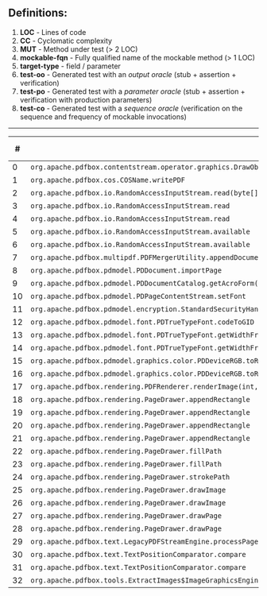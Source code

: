 ## Definitions:
1. **LOC** - Lines of code
2. **CC** - Cyclomatic complexity
3. **MUT** - Method under test (> 2 LOC)
4. **mockable-fqn** - Fully qualified name of the mockable method (> 1 LOC)
5. **target-type** - field / parameter
6. **test-oo** - Generated test with an _output oracle_ (stub + assertion + verification)
7. **test-po** - Generated test with a _parameter oracle_ (stub + assertion + verification with production parameters)
8. **test-co** - Generated test with a _sequence oracle_ (verification on the sequence and frequency of mockable invocations) 

---

\#   | MUT (LOC) (CC) | mockable-fqn (LOC) (CC) | target-type | test-oo | test-po | test-co
---- | -------------- | ----------------------- | ----------- | ------- | ------- | -------
0    | `org.apache.pdfbox.contentstream.operator.graphics.DrawObject.process` | `java.util.List.isEmpty` | parameter | 
1    | `org.apache.pdfbox.cos.COSName.writePDF` | `java.io.OutputStream.write(int)` | parameter |
2    | `org.apache.pdfbox.io.RandomAccessInputStream.read(byte[],int,int)` | `org.apache.pdfbox.io.RandomAccessRead.isEOF` | field |
3    | `org.apache.pdfbox.io.RandomAccessInputStream.read` | `org.apache.pdfbox.io.RandomAccessRead.isEOF` | field | 
4    | `org.apache.pdfbox.io.RandomAccessInputStream.read` | `org.apache.pdfbox.io.RandomAccessRead.read` | field | 
5    | `org.apache.pdfbox.io.RandomAccessInputStream.available` | `org.apache.pdfbox.io.RandomAccessRead.length` | field |
6    | `org.apache.pdfbox.io.RandomAccessInputStream.available` | `org.apache.pdfbox.io.RandomAccessRead.getPosition` | field |
7    | `org.apache.pdfbox.multipdf.PDFMergerUtility.appendDocument` | `org.apache.pdfbox.pdmodel.PDDocument.getVersion` | parameter |
8    | `org.apache.pdfbox.pdmodel.PDDocument.importPage` | `org.apache.pdfbox.pdmodel.PDPage.getRotation` | parameter |
9    | `org.apache.pdfbox.pdmodel.PDDocumentCatalog.getAcroForm(org.apache.pdfbox.pdmodel.fixup.PDDocumentFixup)` | `org.apache.pdfbox.pdmodel.fixup.PDDocumentFixup.apply` | parameter |
10   | `org.apache.pdfbox.pdmodel.PDPageContentStream.setFont` | `org.apache.pdfbox.pdmodel.font.PDFont.willBeSubset` | parameter |
11   | `org.apache.pdfbox.pdmodel.encryption.StandardSecurityHandler.prepareForDecryption` | `org.apache.pdfbox.pdmodel.encryption.PDEncryption.isEncryptMetaData` | parameter |
12   | `org.apache.pdfbox.pdmodel.font.PDTrueTypeFont.codeToGID` | `org.apache.fontbox.ttf.CmapSubtable.getGlyphId(int)` | field | 
13   | `org.apache.pdfbox.pdmodel.font.PDTrueTypeFont.getWidthFromFont` | `org.apache.fontbox.ttf.TrueTypeFont.getAdvanceWidth(int)` | field |
14   | `org.apache.pdfbox.pdmodel.font.PDTrueTypeFont.getWidthFromFont` | `org.apache.fontbox.ttf.TrueTypeFont.getUnitsPerEm` | field |
15   | `org.apache.pdfbox.pdmodel.graphics.color.PDDeviceRGB.toRGBImage` | `java.awt.image.Raster.getWidth` | parameter |
16   | `org.apache.pdfbox.pdmodel.graphics.color.PDDeviceRGB.toRGBImage` | `java.awt.image.Raster.getHeight` | parameter |
17   | `org.apache.pdfbox.rendering.PDFRenderer.renderImage(int,float,org.apache.pdfbox.rendering.ImageType,org.apache.pdfbox.rendering.RenderDestination)` | `org.apache.pdfbox.rendering.ImageType.toBufferedImageType` | parameter |
18   | `org.apache.pdfbox.rendering.PageDrawer.appendRectangle` | `java.awt.geom.Path2D$Float.moveTo(float,float)` | field | 
19   | `org.apache.pdfbox.rendering.PageDrawer.appendRectangle` | `java.awt.geom.Path2D.closePath` | field | 
20   | `org.apache.pdfbox.rendering.PageDrawer.appendRectangle` | `java.awt.geom.Point2D.getX` | parameter | 
21   | `org.apache.pdfbox.rendering.PageDrawer.appendRectangle` | `java.awt.geom.Point2D.getY` | parameter | 
22   | `org.apache.pdfbox.rendering.PageDrawer.fillPath` | `java.awt.geom.Path2D.setWindingRule(int)` | field |
23   | `org.apache.pdfbox.rendering.PageDrawer.fillPath` | `java.awt.geom.Path2D.reset` | field |
24   | `org.apache.pdfbox.rendering.PageDrawer.strokePath` | `java.awt.geom.Path2D.reset` | field |
25   | `org.apache.pdfbox.rendering.PageDrawer.drawImage` | `org.apache.pdfbox.pdmodel.graphics.image.PDImage.getInterpolate` | parameter |
26   | `org.apache.pdfbox.rendering.PageDrawer.drawImage` | `org.apache.pdfbox.pdmodel.graphics.image.PDImage.isStencil` | parameter |
27   | `org.apache.pdfbox.rendering.PageDrawer.drawPage` | `java.awt.Graphics2D.translate(double,double)` | field
28   | `org.apache.pdfbox.rendering.PageDrawer.drawPage` | `java.awt.Graphics2D.scale(double,double)` | field
29   | `org.apache.pdfbox.text.LegacyPDFStreamEngine.processPage` | `org.apache.pdfbox.pdmodel.PDPage.getRotation` | parameter |
30   | `org.apache.pdfbox.text.TextPositionComparator.compare` | `org.apache.pdfbox.text.TextPosition.getDir` | parameter
31   | `org.apache.pdfbox.text.TextPositionComparator.compare` | `org.apache.pdfbox.text.TextPosition.getYDirAdj` | parameter
32   | `org.apache.pdfbox.tools.ExtractImages$ImageGraphicsEngine.drawImage` | `org.apache.pdfbox.pdmodel.graphics.image.PDImage.isStencil` | parameter
